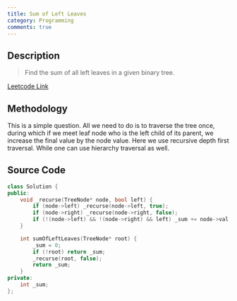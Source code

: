 ```yaml
---
title: Sum of Left Leaves
category: Programming
comments: true
---
```

## Description
>Find the sum of all left leaves in a given binary tree.

[Leetcode Link](https://leetcode.com/problems/sum-of-left-leaves/#/description)

## Methodology
This is a simple question. All we need to do is to traverse the tree once, during which if we meet leaf node who is the left child of its parent, we increase the final value by the node value. Here we use recursive depth first traversal. While one can use hierarchy traversal as well. 

## Source Code
```C++
class Solution {
public:
    void _recurse(TreeNode* node, bool left) {
        if (node->left) _recurse(node->left, true);
        if (node->right) _recurse(node->right, false);
        if (!(node->left) && !(node->right) && left) _sum += node->val;
    }

    int sumOfLeftLeaves(TreeNode* root) {
        _sum = 0;
        if (!root) return _sum;
        _recurse(root, false);
        return _sum;
    }
private:
    int _sum;
};
```
